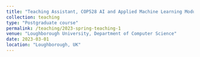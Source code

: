 ```yaml
---
title: "Teaching Assistant, COP528 AI and Applied Machine Learning Module (Feb. 2023 – Mar. 2023)"
collection: teaching
type: "Postgraduate course"
permalink: /teaching/2023-spring-teaching-1
venue: "Loughborough University, Department of Computer Science"
date: 2023-03-01
location: "Loughborough, UK"
---
```



